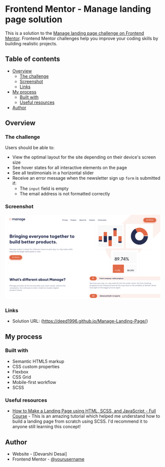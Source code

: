 # Frontend Mentor - Manage landing page solution

This is a solution to the [Manage landing page challenge on Frontend Mentor](https://www.frontendmentor.io/challenges/manage-landing-page-SLXqC6P5). Frontend Mentor challenges help you improve your coding skills by building realistic projects. 

## Table of contents

- [Overview](#overview)
  - [The challenge](#the-challenge)
  - [Screenshot](#screenshot)
  - [Links](#links)
- [My process](#my-process)
  - [Built with](#built-with)
  - [Useful resources](#useful-resources)
- [Author](#author)

## Overview

### The challenge

Users should be able to:

- View the optimal layout for the site depending on their device's screen size
- See hover states for all interactive elements on the page
- See all testimonials in a horizontal slider
- Receive an error message when the newsletter sign up `form` is submitted if:
  - The `input` field is empty
  - The email address is not formatted correctly

### Screenshot

![](./images/screenshot.png)

### Links

- Solution URL: (https://deed1996.github.io/Manage-Landing-Page/)

## My process

### Built with

- Semantic HTML5 markup
- CSS custom properties
- Flexbox
- CSS Grid
- Mobile-first workflow
- SCSS

### Useful resources

- [How to Make a Landing Page using HTML, SCSS, and JavaScript - Full Course](https://youtu.be/aoQ6S1a32j8) - This is an amazing tutorial which helped me understand how to build a landing page from scratch using SCSS. I'd recommend it to anyone still learning this concept!

## Author

- Website - [Devarshi Desai]
- Frontend Mentor - [@yourusername](https://www.frontendmentor.io/profile/yourusername)
